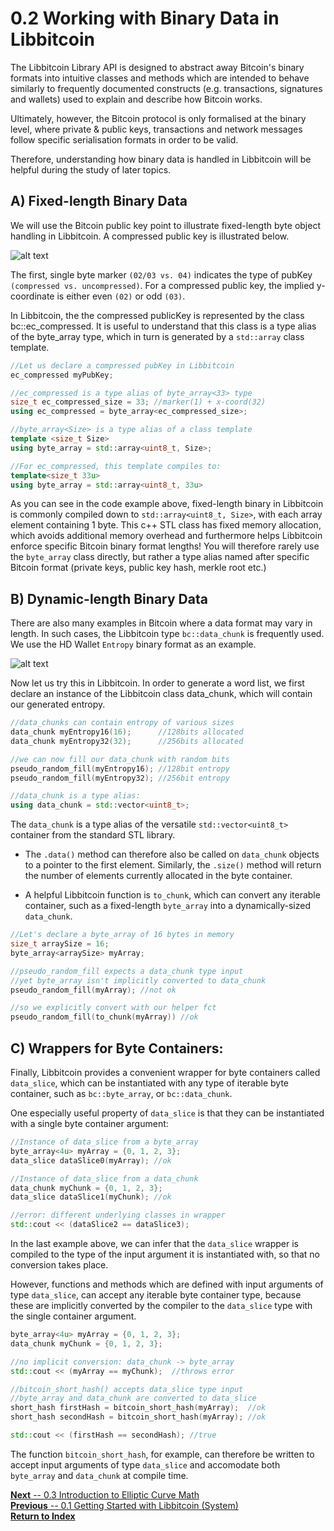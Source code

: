 # 0.2 Working with Binary Data in Libbitcoin

The Libbitcoin Library API is designed to abstract away Bitcoin's binary formats into intuitive classes and methods which are intended to behave similarly to frequently documented constructs (e.g. transactions, signatures and wallets) used to explain and describe how Bitcoin works.

Ultimately, however, the Bitcoin protocol is only formalised at the binary level, where private & public keys, transactions and network messages follow specific serialisation formats in order to be valid.

Therefore, understanding how binary data is handled in Libbitcoin will be helpful during the study of later topics.

## A) Fixed-length Binary Data

We will use the Bitcoin public key point to illustrate fixed-length byte object handling in Libbitcoin. A compressed public key is illustrated below.

![alt text](https://ipfs.io/ipfs/Qmf4Zpqjjmqx9yGkkidRLnqzdc7XRM2kMFajFonR495wDu "Fixed Byte Data")

The first, single byte marker `(02/03 vs. 04)` indicates the type of pubKey `(compressed vs. uncompressed)`. For a compressed public key, the implied y-coordinate is either even `(02)` or odd `(03)`.

In Libbitcoin, the the compressed publicKey is represented by the class bc::ec_compressed. It is useful to understand that this class is a type alias of the byte_array<size> type, which in turn is generated by a `std::array` class template.

```c++
//Let us declare a compressed pubKey in Libbitcoin
ec_compressed myPubKey;

//ec_compressed is a type alias of byte_array<33> type
size_t ec_compressed_size = 33; //marker(1) + x-coord(32)
using ec_compressed = byte_array<ec_compressed_size>;

//byte_array<Size> is a type alias of a class template
template <size_t Size>
using byte_array = std::array<uint8_t, Size>;

//For ec_compressed, this template compiles to:
template<size_t 33u>
using byte_array = std::array<uint8_t, 33u>
```
As you can see in the code example above, fixed-length binary in Libbitcoin is commonly compiled down to `std::array<uint8_t, Size>`, with each array element containing 1 byte. This c++ STL class has fixed memory allocation, which avoids additional memory overhead and furthermore helps Libbitcoin enforce specific Bitcoin binary format lengths! You will therefore rarely use the `byte_array` class directly, but rather a type alias named after specific Bitcoin format (private keys, public key hash, merkle root etc.)

## B) Dynamic-length Binary Data

There are also many examples in Bitcoin where a data format may vary in length. In such cases, the Libbitcoin type `bc::data_chunk` is frequently used. We use the HD Wallet `Entropy` binary format as an example.

![alt text](https://ipfs.io/ipfs/QmXbJS6MeFHaYrZoSa96AUTDxexJKqfV16t7Mnah3QHb1z "Dynamic Byte Data")

Now let us try this in Libbitcoin. In order to generate a word list, we first declare an instance of the Libbitcoin class data_chunk, which will contain our generated entropy.

```c++
//data_chunks can contain entropy of various sizes
data_chunk myEntropy16(16);      //128bits allocated
data_chunk myEntropy32(32);      //256bits allocated

//we can now fill our data_chunk with random bits
pseudo_random_fill(myEntropy16); //128bit entropy
pseudo_random_fill(myEntropy32); //256bit entropy

//data_chunk is a type alias:
using data_chunk = std::vector<uint8_t>;
```

The `data_chunk` is a type alias of the versatile `std::vector<uint8_t>` container from the standard STL library.
* The `.data()` method can therefore also be called on `data_chunk` objects to a pointer to the first element. Similarly, the `.size()` method will return the number of elements currently allocated in the byte container.

* A helpful Libbitcoin function is `to_chunk`, which can convert any iterable container, such as a fixed-length `byte_array` into a dynamically-sized `data_chunk`.

```c++
//Let's declare a byte_array of 16 bytes in memory
size_t arraySize = 16;
byte_array<arraySize> myArray;

//pseudo_random_fill expects a data_chunk type input
//yet byte_array isn't implicitly converted to data_chunk
pseudo_random_fill(myArray); //not ok

//so we explicitly convert with our helper fct
pseudo_random_fill(to_chunk(myArray)) //ok
```  
## C) Wrappers for Byte Containers:
Finally, Libbitcoin provides a convenient wrapper for byte containers called `data_slice`, which can be instantiated with any type of iterable byte container, such as `bc::byte_array`, or `bc::data_chunk`.

One especially useful property of `data_slice` is that they can be instantiated with a single byte container argument:

```c++
//Instance of data_slice from a byte_array
byte_array<4u> myArray = {0, 1, 2, 3};
data_slice dataSlice0(myArray); //ok

//Instance of data_slice from a data_chunk
data_chunk myChunk = {0, 1, 2, 3};
data_slice dataSlice1(myChunk); //ok

//error: different underlying classes in wrapper
std::cout << (dataSlice2 == dataSlice3);

```
In the last example above, we can infer that the `data_slice` wrapper is compiled to the type of the input argument it is instantiated with, so that no conversion takes place.

However, functions and methods which are defined with input arguments of type `data_slice`, can accept any iterable byte container type, because these are implicitly converted by the compiler to the `data_slice` type with the single container argument.

```c++
byte_array<4u> myArray = {0, 1, 2, 3};
data_chunk myChunk = {0, 1, 2, 3};

//no implicit conversion: data_chunk -> byte_array
std::cout << (myArray == myChunk);  //throws error

//bitcoin_short_hash() accepts data_slice type input
//byte_array and data_chunk are converted to data_slice
short_hash firstHash = bitcoin_short_hash(myArray);  //ok
short_hash secondHash = bitcoin_short_hash(myArray); //ok

std::cout << (firstHash == secondHash); //true
```
The function `bitcoin_short_hash`, for example, can therefore be written to accept input arguments of type `data_slice` and accomodate both `byte_array` and `data_chunk` at compile time.

[**Next** -- 0.3 Introduction to Elliptic Curve Math](https://github.com/libbitcoin/libbitcoin/wiki)  
[**Previous** -- 0.1 Getting Started with Libbitcoin (System) ](https://github.com/libbitcoin/libbitcoin/wiki)  
[**Return to Index**](https://github.com/libbitcoin/libbitcoin/wiki)
